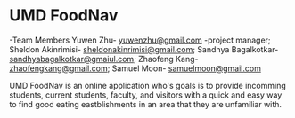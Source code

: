 # UMD FoodNav
-Team Members
    Yuwen Zhu- yuwenzhu@gmail.com -project manager; 
    Sheldon Akinrimisi- sheldonakinrimisi@gmail.com; 
    Sandhya Bagalkotkar- sandhyabagalkotkar@gmaiul.com; 
    Zhaofeng Kang- zhaofengkang@gmail.com;
    Samuel Moon- samuelmoon@gmail.com
    
UMD FoodNav is an online application who's goals is to provide incomming students, current students, faculty, and visitors with a quick and easy way to find good eating eastblishments in an area that they are unfamiliar with. 



